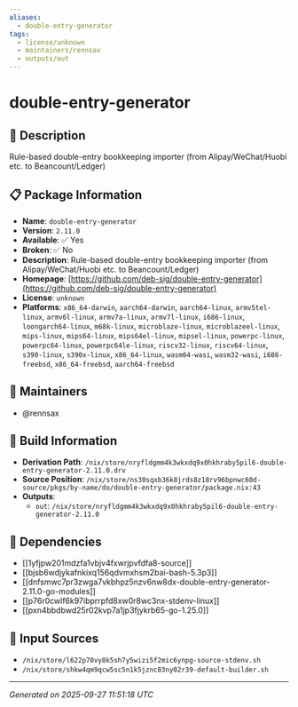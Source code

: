 ```yaml
---
aliases:
  - double-entry-generator
tags:
  - license/unknown
  - maintainers/rennsax
  - outputs/out
---
```


# double-entry-generator

## 📝 Description

Rule-based double-entry bookkeeping importer (from Alipay/WeChat/Huobi etc. to Beancount/Ledger)

## 📋 Package Information

- **Name**: `double-entry-generator`
- **Version**: `2.11.0`
- **Available**: ✅ Yes
- **Broken**: ✅ No
- **Description**: Rule-based double-entry bookkeeping importer (from Alipay/WeChat/Huobi etc. to Beancount/Ledger)
- **Homepage**: [https://github.com/deb-sig/double-entry-generator](https://github.com/deb-sig/double-entry-generator)
- **License**: `unknown`
- **Platforms**: `x86_64-darwin`, `aarch64-darwin`, `aarch64-linux`, `armv5tel-linux`, `armv6l-linux`, `armv7a-linux`, `armv7l-linux`, `i686-linux`, `loongarch64-linux`, `m68k-linux`, `microblaze-linux`, `microblazeel-linux`, `mips-linux`, `mips64-linux`, `mips64el-linux`, `mipsel-linux`, `powerpc-linux`, `powerpc64-linux`, `powerpc64le-linux`, `riscv32-linux`, `riscv64-linux`, `s390-linux`, `s390x-linux`, `x86_64-linux`, `wasm64-wasi`, `wasm32-wasi`, `i686-freebsd`, `x86_64-freebsd`, `aarch64-freebsd`
## 👥 Maintainers

- @rennsax


## 🔧 Build Information

- **Derivation Path**: `/nix/store/nryfldgmm4k3wkxdq9x0hkhraby5pil6-double-entry-generator-2.11.0.drv`
- **Source Position**: `/nix/store/ns30sqxb36k8jrds8z18rv96bpnwc60d-source/pkgs/by-name/do/double-entry-generator/package.nix:43`
- **Outputs**:
  - `out`:  `/nix/store/nryfldgmm4k3wkxdq9x0hkhraby5pil6-double-entry-generator-2.11.0`

## 🔗 Dependencies

- [[1yfjpw201mdzfa1vbjv4fxwrjpvfdfa8-source]]
- [[bjsb6wdjykafnkixq156qdvmxhsm2bai-bash-5.3p3]]
- [[dnfsmwc7pr3zwga7vkbhpz5nzv6nw8dx-double-entry-generator-2.11.0-go-modules]]
- [[p76r0cwlf6k97ibprrpfd8xw0r8wc3nx-stdenv-linux]]
- [[pxn4bbdbwd25r02kvp7a1jp3fjykrb65-go-1.25.0]]

## 📁 Input Sources

- `/nix/store/l622p70vy8k5sh7y5wizi5f2mic6ynpg-source-stdenv.sh`
- `/nix/store/shkw4qm9qcw5sc5n1k5jznc83ny02r39-default-builder.sh`

---
*Generated on 2025-09-27 11:51:18 UTC*
